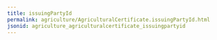 ```yaml
---
title: issuingPartyId
permalink: agriculture/AgriculturalCertificate.issuingPartyId.html
jsonid: agriculture_agriculturalcertificate_issuingpartyid
---
```

